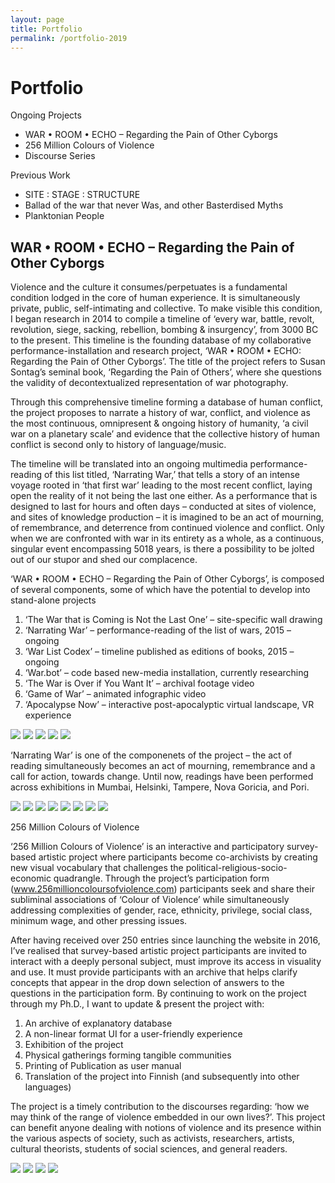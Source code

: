 ```yaml
---
layout: page
title: Portfolio
permalink: /portfolio-2019
---
```

# Portfolio

Ongoing Projects

* WAR • ROOM • ECHO – Regarding the Pain of Other Cyborgs
* 256 Million Colours of Violence
* Discourse Series

Previous Work

* SITE : STAGE : STRUCTURE
* Ballad of the war that never Was, and other Basterdised Myths
* Planktonian People

## WAR • ROOM • ECHO – Regarding the Pain of Other Cyborgs

Violence and the culture it consumes/perpetuates is a fundamental condition lodged in the core of human experience. It is simultaneously private, public, self-intimating and collective. To make visible this condition, I began research in 2014 to compile a timeline of ‘every war, battle, revolt, revolution, siege, sacking, rebellion, bombing & insurgency’, from 3000 BC to the present. This timeline is the founding database of my collaborative performance-installation and research project, ‘WAR • ROOM • ECHO: Regarding the Pain of Other Cyborgs’. The title of the project refers to Susan Sontag’s seminal book, ‘Regarding the Pain of Others’, where she questions the validity of decontextualized representation of war photography.

Through this comprehensive timeline forming a database of human conflict, the project proposes to narrate a history of war, conflict, and violence as the most continuous, omnipresent & ongoing history of humanity, ‘a civil war on a planetary scale’ and evidence that the collective history of human conflict is second only to history of language/music.

The timeline will be translated into an ongoing multimedia performance-reading of this list titled, ‘Narrating War,’ that tells a story of an intense voyage rooted in ‘that first war’ leading to the most recent conflict, laying open the reality of it not being the last one either. As a performance that is designed to last for hours and often days – conducted at sites of violence, and sites of knowledge production – it is imagined to be an act of mourning, of remembrance, and deterrence from continued violence and conflict. Only when we are confronted with war in its entirety as a whole, as a continuous, singular event encompassing 5018 years, is there a possibility to be jolted out of our stupor and shed our complacence.

‘WAR • ROOM • ECHO – Regarding the Pain of Other Cyborgs’, is composed of several components, some of which have the potential to develop into stand-alone projects

1. ‘The War that is Coming is Not the Last One’ – site-specific wall drawing
2. ‘Narrating War’ – performance-reading of the list of wars, 2015 – ongoing
3. ‘War List Codex’ – timeline published as editions of books, 2015 – ongoing
4. ‘War.bot’ – code based new-media installation, currently researching
5. ‘The War is Over if You Want It’ – archival footage video
6. ‘Game of War’ – animated infographic video
7. ‘Apocalypse Now’ – interactive post-apocalyptic virtual landscape, VR experience

![](/assets/img/ali-akbar-mehta_simulated-view-of-installation_wre-proposal.jpg)
![](/assets/img/ali-akbar-mehta_simulated-view-of-performance_wre-proposal.jpg)
![](/assets/img/ali-akbar-mehta_simulated-view-of-memorial-wall_wre-proposal.jpg)
![](/assets/img/screenshot-2019-09-14-at-18.20.09.png)
![](/assets/img/pispala-library-01.jpg)

‘Narrating War’ is one of the componenets of the project – the act of reading simultaneously becomes an act of mourning, remembrance and a call for action, towards change. Until now, readings have been performed across exhibitions in Mumbai, Helsinki, Tampere, Nova Goricia, and Pori.

![](/assets/img/2.-ali-akbar-mehta_narrating-war-war-room-echo_myymala2_23.08.2019.jpg)
![](/assets/img/31189450607_7cb672417b_o.jpg)
![](/assets/img/ali-akbar-mehta_narrating-war-carinarnica-nova-goriza-2018.jpg)
![](/assets/img/img_5767.jpg)
![](/assets/img/performance.jpg)
![](/assets/img/ali-akbar-mehta-narrating-war-03-clark-house-2017.jpg)
![](/assets/img/kallio-performance.jpg)
![](/assets/img/pispala-performance-1.jpg)

256 Million Colours of Violence

‘256 Million Colours of Violence’ is an interactive and participatory survey-based artistic project where participants become co-archivists by creating new visual vocabulary that challenges the political-religious-socio-economic quadrangle.  Through the project’s participation form (www.256millioncoloursofviolence.com) participants seek and share their subliminal associations of ‘Colour of Violence’ while simultaneously addressing complexities of gender, race, ethnicity, privilege, social class, minimum wage, and other pressing issues.

After having received over 250 entries since launching the website in 2016, I’ve realised that survey-based artistic project participants are invited to interact with a deeply personal subject, must improve its access in visuality and use. It must provide participants with an archive that helps clarify concepts that appear in the drop down selection of answers to the questions in the participation form. By continuing to work on the project through my Ph.D., I want to update & present the project with:

1. An archive of explanatory database
2. A non-linear format UI for a user-friendly experience
3. Exhibition of the project
4. Physical gatherings forming tangible communities
5. Printing of Publication as user manual
6. Translation of the project into Finnish (and subsequently into other languages)

The project is a timely contribution to the discourses regarding: ‘how we may think of the range of violence embedded in our own lives?’. This project can benefit anyone dealing with notions of violence and its presence within the various aspects of society, such as activists, researchers, artists, cultural theorists, students of social sciences, and general readers.

![](/assets/img/aroop-page-1.jpg)
![](/assets/img/aroop-page-2.jpg)
![](/assets/img/aroop-page-3.jpg)
![](/assets/img/aroop-page-4.png)
